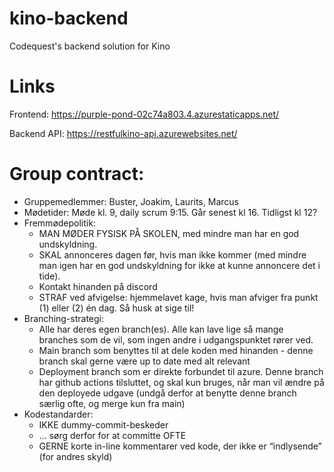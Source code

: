 # kino-backend
Codequest's backend solution for Kino

# Links

Frontend: https://purple-pond-02c74a803.4.azurestaticapps.net/


Backend API: https://restfulkino-api.azurewebsites.net/


# Group contract:

- Gruppemedlemmer: Buster, Joakim, Laurits, Marcus
- Mødetider: Møde kl. 9, daily scrum 9:15. Går senest kl 16. Tidligst kl 12?
- Fremmødepolitik:
    - MAN MØDER FYSISK PÅ SKOLEN, med mindre man har en god undskyldning. 
    - SKAL annonceres dagen før, hvis man ikke kommer (med mindre man igen har en god undskyldning for ikke at kunne annoncere det i tide).
    - Kontakt hinanden på discord
    - STRAF ved afvigelse: hjemmelavet kage, hvis man afviger fra punkt (1) eller (2) én dag. Så husk at sige til!
- Branching-strategi:
    - Alle har deres egen branch(es). Alle kan lave lige så mange branches som de vil, som ingen andre i udgangspunktet rører ved.
    - Main branch som benyttes til at dele koden med hinanden - denne branch skal gerne være up to date med alt relevant
    - Deployment branch som er direkte forbundet til azure. Denne branch har github actions tilsluttet, og skal kun bruges, når man vil ændre på den deployede udgave (undgå derfor at benytte denne branch særlig ofte, og merge kun fra main)
- Kodestandarder:
    - IKKE dummy-commit-beskeder
    - … sørg derfor for at committe OFTE
    - GERNE korte in-line kommentarer ved kode, der ikke er “indlysende” (for andres skyld)
